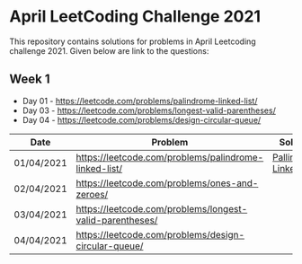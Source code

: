 # April LeetCoding Challenge 2021
This repository contains solutions for problems in April Leetcoding challenge 2021. Given below are link to the questions:

## Week 1
* Day 01 - https://leetcode.com/problems/palindrome-linked-list/
* Day 03 - https://leetcode.com/problems/longest-valid-parentheses/
* Day 04 - https://leetcode.com/problems/design-circular-queue/

| Date | Problem | Solution |
| --- | --- | --- |
| 01/04/2021 | https://leetcode.com/problems/palindrome-linked-list/ | [Pallindrome Linked List](https://github.com/mohammedismailb18/LeetCode/blob/main/April%20LeetCoding%20Challenge%202021/Day_01_Pallindrome_Linked_List.cpp) |
| 02/04/2021 | https://leetcode.com/problems/ones-and-zeroes/ |   |
| 03/04/2021 | https://leetcode.com/problems/longest-valid-parentheses/ |   |
| 04/04/2021 | https://leetcode.com/problems/design-circular-queue/ |   |
